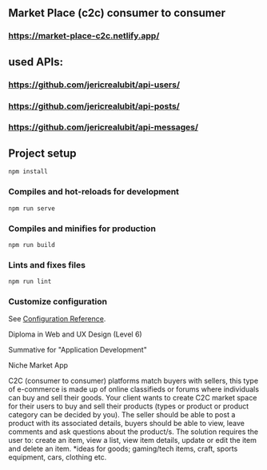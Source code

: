 ## Market Place (c2c) consumer to consumer 
### https://market-place-c2c.netlify.app/

## used APIs: 
### https://github.com/jericrealubit/api-users/
### https://github.com/jericrealubit/api-posts/
### https://github.com/jericrealubit/api-messages/

## Project setup
```
npm install
```

### Compiles and hot-reloads for development
```
npm run serve
```

### Compiles and minifies for production
```
npm run build
```

### Lints and fixes files
```
npm run lint
```

### Customize configuration
See [Configuration Reference](https://cli.vuejs.org/config/).


Diploma in Web and UX Design (Level 6)

Summative for "Application Development"

Niche Market App

C2C (consumer to consumer) platforms match buyers with sellers, this type of e-commerce is made up of online classifieds or forums where individuals can buy and sell their goods.
Your client wants to create C2C market space for their users to buy and sell their products (types or product or product category can be decided by you). The seller should be able to post a product with its associated details, buyers should be able to view, leave comments and ask questions about the product/s.
The solution requires the user to: create an item, view a list, view item details, update or edit the item and delete an item.
*ideas for goods; gaming/tech items, craft, sports equipment, cars, clothing etc.
